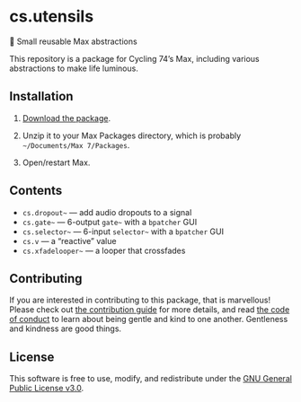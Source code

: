 # cs.utensils
:fork_and_knife: Small reusable Max abstractions

This repository is a package for Cycling 74’s Max, including various abstractions to make life luminous.

## Installation

1. [Download the package](https://github.com/delucis/cs.utensils/archive/master.zip).

2. Unzip it to your Max Packages directory, which is probably `~/Documents/Max 7/Packages`.

3. Open/restart Max.

## Contents

- `cs.dropout~` — add audio dropouts to a signal
- `cs.gate~` — 6-output `gate~` with a `bpatcher` GUI
- `cs.selector~` — 6-input `selector~` with a `bpatcher` GUI
- `cs.v` — a “reactive” value
- `cs.xfadelooper~` — a looper that crossfades

## Contributing

If you are interested in contributing to this package, that is marvellous! Please check out [the contribution guide](/CONTRIBUTING.md) for more details, and read [the code of conduct](CODE_OF_CONDUCT.md) to learn about being gentle and kind to one another. Gentleness and kindness are good things.

## License

This software is free to use, modify, and redistribute under the [GNU General Public License v3.0](/LICENSE).
